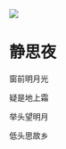 <!DOCTYPE html>
<html lang="en">
<head>
    <meta charset="UTF-8">
    <title>小沐在线学习网</title>
</head>
<body>
<img src="C:\Users\Administrator\Desktop\Picture_material\0.jpg">
<h1>静思夜</h1>
<p>窗前明月光</p>
<p>疑是地上霜</p>
<p>举头望明月</p>
<p>低头思故乡</p>
</body>
</html>
